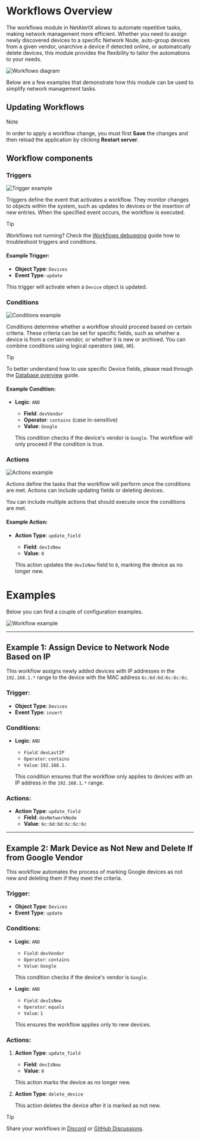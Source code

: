 # Workflows Overview

The workflows module in NetAlertX allows to automate repetitive tasks, making network management more efficient. Whether you need to assign newly discovered devices to a specific Network Node, auto-group devices from a given vendor, unarchive a device if detected online, or automatically delete devices, this module provides the flexibility to tailor the automations to your needs.

![Workflows diagram](./img/WORKFLOWS/workflows_diagram.png)

Below are a few examples that demonstrate how this module can be used to simplify network management tasks.

## Updating Workflows

> [!NOTE] 
> In order to apply a workflow change, you must first **Save** the changes and then reload the application by clicking **Restart server**.

## Workflow components

### Triggers

![Trigger example](./img/WORKFLOWS/trigger.jpg)

Triggers define the event that activates a workflow. They monitor changes to objects within the system, such as updates to devices or the insertion of new entries. When the specified event occurs, the workflow is executed.

> [!TIP]
> Workflows not running? Check the [Workflows debugging](./WORKFLOWS_DEBUGGING.md) guide how to troubleshoot triggers and conditions.

#### Example Trigger:
- **Object Type**: `Devices`
- **Event Type**: `update`
  
This trigger will activate when a `Device` object is updated.

### Conditions

![Conditions example](./img/WORKFLOWS/conditions.png)

Conditions determine whether a workflow should proceed based on certain criteria. These criteria can be set for specific fields, such as whether a device is from a certain vendor, or whether it is new or archived. You can combine conditions using logical operators (`AND`, `OR`).

> [!TIP]
> To better understand how to use specific Device fields, please read through the [Database overview](./DATABASE.md) guide.

#### Example Condition:
- **Logic**: `AND`
  - **Field**: `devVendor`
  - **Operator**: `contains` (case in-sensitive)
  - **Value**: `Google`
  
  This condition checks if the device's vendor is `Google`. The workflow will only proceed if the condition is true.

### Actions

![Actions example](./img/WORKFLOWS/actions.jpg)

Actions define the tasks that the workflow will perform once the conditions are met. Actions can include updating fields or deleting devices.

You can include multiple actions that should execute once the conditions are met.

#### Example Action:
- **Action Type**: `update_field`
  - **Field**: `devIsNew`
  - **Value**: `0`
  
  This action updates the `devIsNew` field to `0`, marking the device as no longer new.


# Examples

Below you can find a couple of configuration examples.

![Workflow example](./img/WORKFLOWS/workflows.png)

---

## Example 1: Assign Device to Network Node Based on IP

This workflow assigns newly added devices with IP addresses in the `192.168.1.*` range to the device with the MAC address `6c:6d:6d:6c:6c:6c`.

### Trigger:
- **Object Type**: `Devices`
- **Event Type**: `insert`

### Conditions:
- **Logic**: `AND`
  - `Field`: `devLastIP`
  - `Operator`: `contains`
  - `Value`: `192.168.1.`
  
  This condition ensures that the workflow only applies to devices with an IP address in the `192.168.1.*` range.

### Actions:
- **Action Type**: `update_field`
  - **Field**: `devNetworkNode`
  - **Value**: `6c:6d:6d:6c:6c:6c`

---

## Example 2: Mark Device as Not New and Delete If from Google Vendor

This workflow automates the process of marking Google devices as not new and deleting them if they meet the criteria.

### Trigger:
- **Object Type**: `Devices`
- **Event Type**: `update`

### Conditions:
- **Logic**: `AND`
  - `Field`: `devVendor`
  - `Operator`: `contains`
  - `Value`: `Google`
  
  This condition checks if the device's vendor is `Google`.

- **Logic**: `AND`
  - `Field`: `devIsNew`
  - `Operator`: `equals`
  - `Value`: `1`
  
  This ensures the workflow applies only to new devices.

### Actions:
1. **Action Type**: `update_field`
   - **Field**: `devIsNew`
   - **Value**: `0`

   This action marks the device as no longer new.

2. **Action Type**: `delete_device`
   
   This action deletes the device after it is marked as not new.

> [!TIP]
> Share your workflows in [Discord](https://discord.com/invite/NczTUTWyRr) or [GitHub Discussions](https://github.com/jokob-sk/NetAlertX/discussions).  
